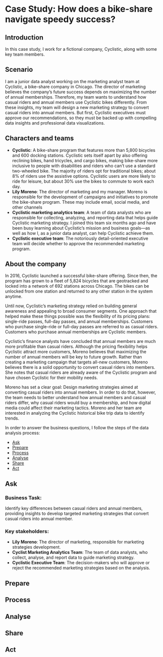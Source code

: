 # Case Study: How does a bike-share navigate speedy success?
## Introduction
In this case study, I work for a fictional company, Cyclistic, along with some key team members.
## Scenario
I am a junior data analyst working on the marketing analyst team at Cyclistic, a bike-share company in Chicago. The director of marketing believes the company’s future success depends on maximizing the number of annual memberships. Therefore, my team wants to understand how casual riders and annual members use Cyclistic bikes differently. From these insights, my team will design a new marketing strategy to convert casual riders into annual members. But first, Cyclistic executives must approve our recommendations, so they must be backed up with compelling data insights and professional data visualizations.

## Characters and teams
* **Cyclistic**: A bike-share program that features more than 5,800 bicycles and 600 docking stations. Cyclistic sets itself apart by also offering reclining bikes, hand tricycles, and cargo bikes, making bike-share more inclusive to people with disabilities and riders who can’t use a standard two-wheeled bike. The majority of riders opt for traditional bikes; about 8% of riders use the assistive options. Cyclistic users are more likely to ride for leisure, but about 30% use the bikes to commute to work each day.
* **Lily Moreno**: The director of marketing and my manager. Moreno is responsible for the development of campaigns and initiatives to promote the bike-share program. These may include email, social media, and other channels
* **Cyclistic marketing analytics team**: A team of data analysts who are responsible for collecting, analyzing, and reporting data that helps guide Cyclistic marketing strategy. I joined this team six months ago and have been busy learning about Cyclistic’s mission and business goals—as well as how I, as a junior data analyst, can help Cyclistic achieve them.
* **Cyclistic executive team**: The notoriously detail-oriented executive team will decide whether to approve the recommended marketing program.
## About the company
In 2016, Cyclistic launched a successful bike-share offering. Since then, the program has grown to a fleet of 5,824 bicycles that are geotracked and locked into a network of 692 stations across Chicago. The bikes can be unlocked from one station and returned to any other station in the system anytime.  

Until now, Cyclistic’s marketing strategy relied on building general awareness and appealing to broad consumer segments. One approach that helped make these things possible was the flexibility of its pricing plans: single-ride passes, full-day passes, and annual memberships. Customers who purchase single-ride or full-day passes are referred to as casual riders. Customers who purchase annual memberships are Cyclistic members.  

Cyclistic’s finance analysts have concluded that annual members are much more profitable than casual riders. Although the pricing flexibility helps Cyclistic attract more customers, Moreno believes that maximizing the number of annual members will be key to future growth. Rather than creating a marketing campaign that targets all-new customers, Moreno believes there is a solid opportunity to convert casual riders into members. She notes that casual riders are already aware of the Cyclistic program and have chosen Cyclistic for their mobility needs.  

Moreno has set a clear goal: Design marketing strategies aimed at converting casual riders into annual members. In order to do that, however, the team needs to better understand how annual members and casual riders differ, why casual riders would buy a membership, and how digital media could affect their marketing tactics. Moreno and her team are interested in analyzing the Cyclistic historical bike trip data to identify trends.

In order to answer the business questions, I follow the steps of the data analysis process:
- [Ask](#ask)
- [Prepare](#prepare)
- [Process](#process)
- [Analyse](#analyse)
- [Share](#share)
- [Act](#act) 

## Ask
### Business Task:  
Identify key differences between casual riders and annual members, providing insights to develop targeted marketing strategies that convert casual riders into annual member.
### Key stakeholders:  
* **Lily Moreno**: The director of marketing, responsible for marketing strategies development.
* **Cyclist Marketing Analytics Team**: The team of data analysts, who collect, analyse, and report data to guide marketing strategy.
* **Cyclistic Executive Team**: The decision-makers who will approve or reject the recommended marketing strategies based on the analysis.
  
## Prepare

## Process
## Analyse
## Share
## Act
